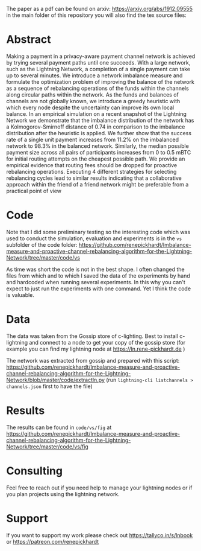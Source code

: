 The paper as a pdf can be found on arxiv: https://arxiv.org/abs/1912.09555 in the main folder of this repository you will also find the tex source files:

# Abstract
Making a payment in a privacy-aware payment channel network is achieved by trying several payment paths until one succeeds. With a large network, such as the Lightning Network, a completion of a single payment can take up to several minutes. We introduce a network imbalance measure and formulate the optimization problem of improving the balance of the network as a sequence of rebalancing operations of the funds within the channels along circular paths within the network. As the funds and balances of channels are not globally known, we introduce a greedy heuristic with which every node despite the uncertainty can improve its own local balance. In an empirical simulation on a recent snapshot of the Lightning Network we demonstrate that the imbalance distribution of the network has a Kolmogorov-Smirnoff distance of 0.74 in comparison to the imbalance distribution after the heuristic is applied. We further show that the success rate of a single unit payment increases from 11.2% on the imbalanced network to 98.3% in the balanced network. Similarly, the median possible payment size across all pairs of participants increases from 0 to 0.5 mBTC for initial routing attempts on the cheapest possible path. We provide an empirical evidence that routing fees should be dropped for proactive rebalancing operations. Executing 4 different strategies for selecting rebalancing cycles lead to similar results indicating that a collaborative approach within the friend of a friend network might be preferable from a practical point of view 

# Code

Note that I did some preliminary testing so the interesting code which was used to conduct the simulation, evaluation and experiments is in the `vs` subfolder of the code folder: https://github.com/renepickhardt/Imbalance-measure-and-proactive-channel-rebalancing-algorithm-for-the-Lightning-Network/tree/master/code/vs

As time was short the code is not in the best shape. I often changed the files from which and to which I saved the data of the experiments by hand and hardcoded when running several experiments. In this why you can't expect to just run the experiments with one command. Yet I think the code is valuable. 

# Data

The data was taken from the Gossip store of c-lighting. Best to install c-lightning and connect to a node to get your copy of the gossip store (for example you can find my lightning node at https://ln.rene-pickhardt.de )

The network was extracted from gossip and prepared with this script: https://github.com/renepickhardt/Imbalance-measure-and-proactive-channel-rebalancing-algorithm-for-the-Lightning-Network/blob/master/code/extractln.py (run `lightning-cli listchannels > channels.json` first to have the file)

# Results
The results can be found in `code/vs/fig` at https://github.com/renepickhardt/Imbalance-measure-and-proactive-channel-rebalancing-algorithm-for-the-Lightning-Network/tree/master/code/vs/fig 

# Consulting
Feel free to reach out if you need help to manage your lightning nodes or if you plan projects using the lightning network.

# Support
If you want to support my work please check out https://tallyco.in/s/lnbook or https://patreon.com/renepickhardt 
